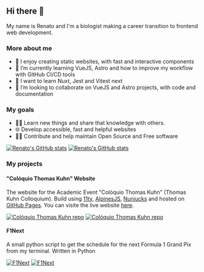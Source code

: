 ## Hi there 👋

My name is Renato and I'm a biologist making a career transition to frontend web development.

### More about me

- 🔭 I enjoy creating static websites, with fast and interactive components
- 🌱 I’m currently learning VueJS, Astro and how to improve my workflow with GitHub CI/CD tools
- 📌 I want to learn Nuxt, Jest and Vitest next
- 👯 I’m looking to collaborate on VueJS and Astro projects, with code and documentation

### My goals

- 👨‍🎓 Learn new things and share that knowledge with others.
- 🌐 Develop accessible, fast and helpful websites
- 👨‍💻 Contribute and help maintain Open Source and Free software

[![Renato's GitHub stats](https://github-readme-stats.vercel.app/api?username=ralacerda&hide=stars&show_icons=true&theme=dark#gh-dark-mode-only)](https://github.com/anuraghazra/github-readme-stats#gh-dark-mode-only)
[![Renato's GitHub stats](https://github-readme-stats.vercel.app/api?username=ralacerda&hide=stars&show_icons=true&theme=default#gh-light-mode-only)](https://github.com/anuraghazra/github-readme-stats#gh-light-mode-only)


### My projects

#### "Colóquio Thomas Kuhn" Website

The website for the Academic Event "Colóquio Thomas Kuhn" (Thomas Kuhn Colloquium). 
Build using [11ty](https://www.11ty.dev/), [AlpinesJS](https://alpinejs.dev/), [Nunjucks](https://mozilla.github.io/nunjucks/) and hosted on [GitHub Pages](https://pages.github.com/).
You can visite the live website [here](https://ralacerda.github.io/coloquio-kuhn/).

[![Colóquio Thomas Kuhn repo](https://github-readme-stats.vercel.app/api/pin/?username=ralacerda&repo=coloquio-kuhn&theme=dark#gh-dark-mode-only)](https://github.com/anuraghazra/github-readme-stats#gh-dark-mode-only)
[![Colóquio Thomas Kuhn repo](https://github-readme-stats.vercel.app/api/pin/?username=ralacerda&repo=coloquio-kuhn&theme=default#gh-light-mode-only)](https://github.com/anuraghazra/github-readme-stats#gh-light-mode-only)

#### F1Next

A small python script to get the schedule for the next Formula 1 Grand Pix from my terminal.
Written in Python

[![F1Next](https://github-readme-stats.vercel.app/api/pin/?username=ralacerda&repo=f1next&theme=dark#gh-dark-mode-only)](https://github.com/anuraghazra/github-readme-stats#gh-dark-mode-only)
[![F1Next](https://github-readme-stats.vercel.app/api/pin/?username=ralacerda&repo=f1next&theme=default#gh-light-mode-only)](https://github.com/anuraghazra/github-readme-stats#gh-light-mode-only)
